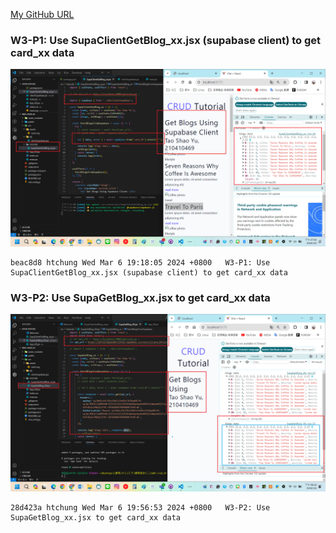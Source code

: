 [My GitHub URL](https://github.com/Alex718296/1122-WP2-2N_69)

### W3-P1: Use SupaClientGetBlog_xx.jsx (supabase client) to get card_xx data

![](w03_P1.png)

```
beac8d8 htchung Wed Mar 6 19:18:05 2024 +0800   W3-P1: Use SupaClientGetBlog_xx.jsx (supabase client) to get card_xx data
```

### W3-P2: Use SupaGetBlog_xx.jsx to get card_xx data

![](w03_P2.png)

```
28d423a htchung Wed Mar 6 19:56:53 2024 +0800   W3-P2: Use SupaGetBlog_xx.jsx to get card_xx data
```
